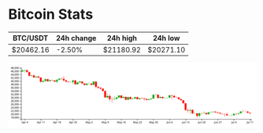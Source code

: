 # Bitcoin Stats

BTC/USDT|24h change|24h high|24h low|
|---|---|---|---|
|$20462.16|-2.50%|$21180.92|$20271.10|

<img src="./chart.svg">
